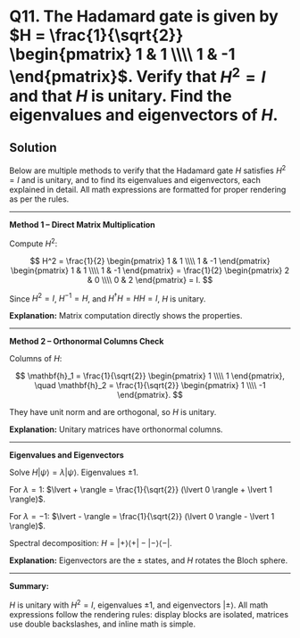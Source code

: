 # Q11. The Hadamard gate is given by $H = \frac{1}{\sqrt{2}} \begin{pmatrix} 1 & 1 \\\\ 1 & -1 \end{pmatrix}$. Verify that $H^2 = I$ and that $H$ is unitary. Find the eigenvalues and eigenvectors of $H$.

## Solution

Below are multiple methods to verify that the Hadamard gate $H$ satisfies $H^2 = I$ and is unitary, and to find its eigenvalues and eigenvectors, each explained in detail. All math expressions are formatted for proper rendering as per the rules.

---

**Method 1 – Direct Matrix Multiplication**

Compute $H^2$:

$$
H^2 = \frac{1}{2} \begin{pmatrix}
1 & 1 \\\\
1 & -1
\end{pmatrix} \begin{pmatrix}
1 & 1 \\\\
1 & -1
\end{pmatrix} = \frac{1}{2} \begin{pmatrix}
2 & 0 \\\\
0 & 2
\end{pmatrix} = I.
$$

Since $H^2 = I$, $H^{-1} = H$, and $H^\dagger H = H H = I$, $H$ is unitary.

**Explanation:** Matrix computation directly shows the properties.

---

**Method 2 – Orthonormal Columns Check**

Columns of $H$:

$$
\mathbf{h}_1 = \frac{1}{\sqrt{2}} \begin{pmatrix} 1 \\\\ 1 \end{pmatrix}, \quad \mathbf{h}_2 = \frac{1}{\sqrt{2}} \begin{pmatrix} 1 \\\\ -1 \end{pmatrix}.
$$

They have unit norm and are orthogonal, so $H$ is unitary.

**Explanation:** Unitary matrices have orthonormal columns.

---

**Eigenvalues and Eigenvectors**

Solve $H \lvert \psi \rangle = \lambda \lvert \psi \rangle$. Eigenvalues $\pm 1$.

For $\lambda = 1$: $\lvert + \rangle = \frac{1}{\sqrt{2}} (\lvert 0 \rangle + \lvert 1 \rangle)$.

For $\lambda = -1$: $\lvert - \rangle = \frac{1}{\sqrt{2}} (\lvert 0 \rangle - \lvert 1 \rangle)$.

Spectral decomposition: $H = \lvert + \rangle \langle + \rvert - \lvert - \rangle \langle - \rvert$.

**Explanation:** Eigenvectors are the $\pm$ states, and $H$ rotates the Bloch sphere.

---

**Summary:**

$H$ is unitary with $H^2 = I$, eigenvalues $\pm 1$, and eigenvectors $\lvert \pm \rangle$. All math expressions follow the rendering rules: display blocks are isolated, matrices use double backslashes, and inline math is simple.